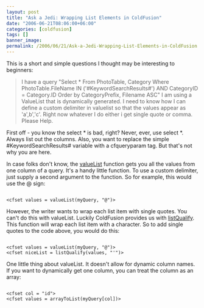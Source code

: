 ```yaml
---
layout: post
title: "Ask a Jedi: Wrapping List Elements in ColdFusion"
date: "2006-06-21T08:06:00+06:00"
categories: [coldfusion]
tags: []
banner_image: 
permalink: /2006/06/21/Ask-a-Jedi-Wrapping-List-Elements-in-ColdFusion
---
```


This is a short and simple questions I thought may be interesting to beginners:

<blockquote>
I have a query "Select * From PhotoTable, Category Where PhotoTable.FileName IN ('#KeywordSearchResults#') AND CategoryID = Category.ID
Order by CategoryPrefix, Filename ASC"
I am using a ValueList that is dynamically generated. I need to know how I can define a custom delimiter in valuelist so that the values appear as 'a',b','c'. Right now whatever I do either i get single quote or comma. Please Help.
</blockquote>

First off - you know the select * is bad, right? Never, ever, use select *. Always list out the columns. Also, you want to replace the simple #KeywordSearchResults# variable with a cfqueryparam tag. But that's not why you are here.

In case folks don't know, the <a href="http://www.techfeed.net/cfQuickDocs/?ValueList">valueList</a> function gets you all the values from one column of a query. It's a handy little function. To use a custom delimiter, just supply a second argument to the function. So for example, this would use the @ sign:

<code>
&lt;cfset values = valueList(myQuery, "@")&gt;
</code>

However, the writer wants to wrap each list item with single quotes. You can't do this with valueList. Luckily ColdFusion provides us with <a href="http://www.techfeed.net/cfQuickDocs/?ListQualify">listQualify</a>. This function will wrap each list item with a character. So to add single quotes to the code above, you would do this:

<code>
&lt;cfset values = valueList(myQuery, "@")&gt;
&lt;cfset niceList = listQualify(values, "'")&gt;
</code>

One little thing about valueList. It doesn't allow for dynamic column names. If you want to dynamically get one column, you can treat the column as an array:

<code>
&lt;cfset col = "id"&gt;
&lt;cfset values = arrayToList(myQuery[col])&gt;
</code>